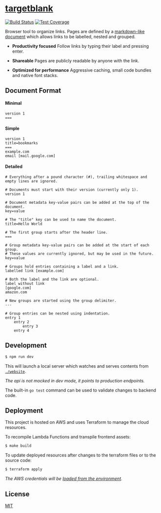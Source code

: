 <!--

TODO
- take application secrets from environment
- continuous deployment (github actions?)

-->

# [targetblank](https://targetblank.org)

[![Build Status](https://travis-ci.org/g-harel/targetblank.svg?branch=master)](https://travis-ci.org/g-harel/targetblank)
[![Test Coverage](https://img.shields.io/codecov/c/github/g-harel/targetblank.svg)](https://codecov.io/gh/g-harel/targetblank)

Browser tool to organize links. Pages are defined by a [markdown-like document](#document-format) which allows links to be labelled, nested and grouped.

- **Productivity focused** Follow links by typing their label and pressing enter.

- **Shareable** Pages are publicly readable by anyone with the link.

- **Optimized for performance** Aggressive caching, small code bundles and native font stacks.

## Document Format

#### Minimal

```shell
version 1
===
```

#### Simple

```shell
version 1
title=bookmarks
===
example.com
email [mail.google.com]
```

#### Detailed

```shell
# Everything after a pound character (#), trailing whitespace and empty lines are ignored.

# Documents must start with their version (currently only 1).
version 1

# Document metadata key-value pairs can be added at the top of the document.
key=value

# The "title" key can be used to name the document.
title=Hello World

# The first group starts after the header line.
===

# Group metadata key-value pairs can be added at the start of each group.
# These values are currently ignored, but may be used in the future.
key=value

# Groups hold entries containing a label and a link.
labelled link [example.com]

# Both the label and the link are optional.
label without link
[google.com]
amazon.com

# New groups are started using the group delimiter.
---

# Group entries can be nested using indentation.
entry 1
    entry 2
        entry 3
    entry 4
```

## Development

```bash
$ npm run dev
```

This will launch a local server which watches and serves contents from [`./website`](./website).

_The api is not mocked in dev mode, it points to production endpoints._

The built-in `go test` command can be used to validate changes to backend code.

## Deployment

This project is hosted on AWS and uses Terraform to manage the cloud resources.

To recompile Lambda Functions and transpile frontend assets:

```bash
$ make build
```

To update deployed resources after changes to the terraform files or to the source code:

```bash
$ terraform apply
```

_The AWS credentials will be [loaded from the environment](https://www.terraform.io/docs/providers/aws/#environment-variables)._

## License

[MIT](./LICENSE)

<!--

endpoints (/api/v1..)
- authenticate per page  (POST   /auth/:address        password)
- change page password   (PUT    /auth/:address [auth] password)
- reset page password    (DELETE /auth/:address        email   )
- create new page        (POST   /page                 email   )
- validate page document (POST   /page/validate        doc     )
- fetch page             (GET    /page/:address [auth]         )
- edit page document     (PUT    /page/:address [auth] data    )

dynamodb schema {
    addr: string (6 alphanumeric chars),
    document: string
    email: string (hashed),
    password: string (hashed),
    published: bool,
}

links
- https://undraw.co/illustrations
- https://gauger.io/fonticon/
- http://www.alexedwards.net/blog/serverless-api-with-go-and-aws-lambda
- https://github.com/nzoschke/gofaas
- https://read.acloud.guru/how-to-keep-your-lambda-functions-warm-9d7e1aa6e2f0
- https://gist.github.com/prwhite/8168133
- https://docs.aws.amazon.com/amazondynamodb/latest/developerguide/bp-general-nosql-design.html
- https://scene-si.org/2018/05/08/protecting-api-access-with-jwt/
- https://www.terraform.io/docs/providers/aws/guides/serverless-with-aws-lambda-and-api-gateway.html
- https://github.com/hashicorp/best-practices/tree/master/terraform

-->
